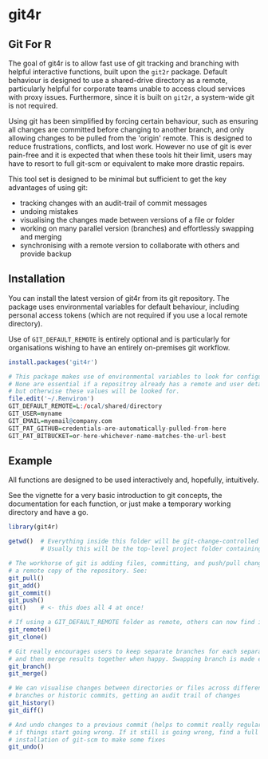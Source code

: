 
# git4r

<!-- badges: start -->
<!-- badges: end -->

## Git For R

The goal of git4r is to allow fast use of git tracking and branching with 
helpful interactive functions, built upon the `git2r` package. Default behaviour
is designed to use a shared-drive directory as a remote, particularly helpful 
for corporate teams unable to access cloud services with proxy issues. 
Furthermore, since it is built on `git2r`, a system-wide git is not required.

Using git has been simplified by forcing certain behaviour, such as ensuring all
changes are committed before changing to another branch, and only allowing 
changes to be pulled from the 'origin' remote. This is designed to reduce 
frustrations, conflicts, and lost work. However no use of git is ever pain-free
and it is expected that when these tools hit their limit, users may have to resort
to full git-scm or equivalent to make more drastic repairs.

This tool set is designed to be minimal but sufficient to get the key advantages 
of using git:
 - tracking changes with an audit-trail of commit messages
 - undoing mistakes
 - visualising the changes made between versions of a file or folder
 - working on many parallel version (branches) and effortlessly swapping and merging
 - synchronising with a remote version to collaborate with others and provide backup


## Installation

You can install the latest version of git4r from its git repository. The
package uses environmental variables for default behaviour, including personal
access tokens (which are not required if you use a local remote directory).

Use of `GIT_DEFAULT_REMOTE` is entirely optional and is particularly for 
organisations wishing to have an entirely on-premises git workflow. 

``` r
install.packages('git4r')

# This package makes use of environmental variables to look for configuration
# None are essential if a repositroy already has a remote and user details
# but otherwise these values will be looked for.
file.edit('~/.Renviron')
GIT_DEFAULT_REMOTE=L:/ocal/shared/directory
GIT_USER=myname
GIT_EMAIL=myemail@company.com
GIT_PAT_GITHUB=credentials-are-automatically-pulled-from-here
GIT_PAT_BITBUCKET=or-here-whichever-name-matches-the-url-best
```

## Example

All functions are designed to be used interactively and, hopefully, intuitively.

See the vignette for a very basic introduction to git concepts, the documentation
for each function, or just make a temporary working directory and have a go.

``` r
library(git4r)

getwd()  # Everything inside this folder will be git-change-controlled
         # Usually this will be the top-level project folder containing .Rproj

# The workhorse of git is adding files, committing, and push/pull changes to 
# a remote copy of the repository. See:
git_pull()
git_add()
git_commit()
git_push()
git()    # <- this does all 4 at once!

# If using a GIT_DEFAULT_REMOTE folder as remote, others can now find it to clone
git_remote()
git_clone()

# Git really encourages users to keep separate branches for each separate task
# and then merge results together when happy. Swapping branch is made effortless:
git_branch()
git_merge()

# We can visualise changes between directories or files across different
# branches or historic commits, getting an audit trail of changes
git_history()
git_diff()

# And undo changes to a previous commit (helps to commit really regularly!)
# if things start going wrong. If it still is going wrong, find a full 
# installation of git-scm to make some fixes
git_undo()
```

